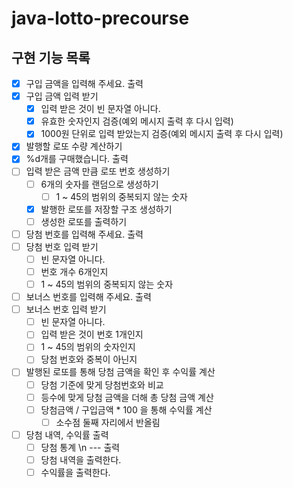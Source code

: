 # java-lotto-precourse
## 구현 기능 목록
- [x] 구입 금액을 입력해 주세요. 출력
- [x] 구입 금액 입력 받기
    - [x] 입력 받은 것이 빈 문자열 아니다.
    - [x] 유효한 숫자인지 검증(예외 메시지 출력 후 다시 입력)
    - [x] 1000원 단위로 입력 받았는지 검증(예외 메시지 출력 후 다시 입력)
- [x] 발행할 로또 수량 계산하기
- [x] %d개를 구매했습니다. 출력
- [ ] 입력 받은 금액 만큼 로또 번호 생성하기
    - [ ] 6개의 숫자를 랜덤으로 생성하기
        - [ ] 1 ~ 45의 범위의 중복되지 않는 숫자
    - [x] 발행한 로또를 저장할 구조 생성하기
    - [ ] 생성한 로또를 출력하기

- [ ] 당첨 번호를 입력해 주세요. 출력
- [ ] 당첨 번호 입력 받기
    - [ ] 빈 문자열 아니다.
    - [ ] 번호 개수 6개인지
    - [ ] 1 ~ 45의 범위의 중복되지 않는 숫자
- [ ] 보너스 번호를 입력해 주세요. 출력
- [ ] 보너스 번호 입력 받기
    - [ ] 빈 문자열 아니다.
    - [ ] 입력 받은 것이 번호 1개인지
    - [ ] 1 ~ 45의 범위의 숫자인지
    - [ ] 당첨 번호와 중복이 아닌지

- [ ] 발행된 로또를 통해 당첨 금액을 확인 후 수익률 계산
    - [ ] 당첨 기준에 맞게 당첨번호와 비교
    - [ ] 등수에 맞게 당첨 금액을 더해 총 당첨 금액 계산
    - [ ] 당첨금액 / 구입금액 * 100 을 통해 수익률 계산
        - [ ] 소수점 둘째 자리에서 반올림

- [ ] 당첨 내역, 수익률 출력
    - [ ] 당첨 통계 \n --- 출력
    - [ ] 당첨 내역을 출력한다.
    - [ ] 수익률을 출력한다.